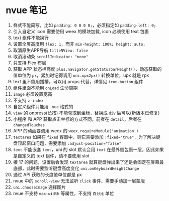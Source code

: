 # nvue 笔记

1. 样式不能简写，比如 `padding: 0 0 0 0;`，必须指定如 `padding-left: 0;`
2. 引入自定义 icon 需要使用 weex 的模块加载, icon 必须使用 text 包裹
3. text 组件不能换行
4. 设置全屏高度用 `flex: 1`，而非 `min-height: 100%; height: auto;`
5. 取消原生APP导航 `titleNView: false`
6. 取消滚动条 `scrollIndicator: "none"`
7. 只支持 Flex 布局
8. 获取 APP 状态栏高度 `plus.navigator.getStatusbarHeight()`，动态获取的值单位为 `px`，累加时记得调用 `uni.upx2px()` 转换单位，upx 就是 rpx
9. text 里不能用插槽，可以用 props 代替，详情见 `icon-button` 组件
10. 组件里面不能用 `onLoad` 生命周期
11. `image` 必须设置宽高
12. 不支持 `z-index`
13. 自定义组件只能用 `.vue` 格式的
14. `view` 的 onpress(长按) 不能获取到坐标，替换成 `div` 后可以(新版本已修复)
15. 小程序 和 APP 获取点击坐标的方式不同，前者在 `detail`，后者在 `changedTouches`
16. APP 的动画要调用 weex 的 `weex.requireModule('animation')`
17. `textarea` 如果在 `fixed` 容器中，则它需要添加 `:fixed="true"`，为了解决键盘顶起窗口问题，需要添加 `:adjust-position="false"`
18. `text` 不能嵌套 `text`，uni 的 slot 默认会用 `text` 在最外侧包裹一层，因此如果是自定义的 text 组件，请不要使用 slot
19. 接 17 的问题，设置后会发现 `textarea` 就算键盘弹出来了还是会固定在屏幕最底部，此时需要监听键盘高度变化 `uni.onKeyboardHeightChange`
20. 通过 API 获取的长度值单位都是 px
21. nvue 中的 `scroll-view` 无法监听 `click` 事件，需要手动加一层蒙版
22. `uni.chooseImage` 选择图片
23. nvue 不支持 `max-width` 等属性，不支持 `百分比` 单位